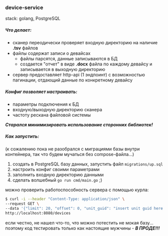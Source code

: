 ### device-service

stack: golang, PostgreSQL

##### Что делает:
- сканер переодически проверяет входную директорию на наличие **.tsv** файлов
- файлы содержат записи о девайсах
  - файлы парсятся, данные записываются в БД
  - создается "отчет" в виде **.docx** файла по каждому девайсу и записывается в выходную директорию
- сервер предоставляет http-api (1 эндпоинт) c возможностью пагинации, отдающий данные по конкретному девайсу

##### Конфиг позволяет настраивать:
- параметры подключения к БД
- входную/выходную директорию сканера
- частоту рескана файловой системы


_**Старался минимизировать использование сторонних библиотек!**_


##### Как запустить:
(к сожалению пока не разобрался с миграциями базы внутри контейнера, так что будем мучаться без compose-файла...)

1. создать в PostgreSQL базу данных, запустить файл `migrations/up.sql`
2. настроить конфиг своими параметрами
3. заполнить входную директорию данными
4. сделать волшебный `go run cmd/main.go` ;)

можно проверить работоспособность сервера с помощью курла:
```bash
$ curl -i --header "Content-Type: application/json" \
--request GET \
--data '{"limit": 20, "offset": 0, "unit_guid": "insert unit guid here!"}' \
http://localhost:8080/devices
```




если честно, не нашел что-то, что можно потестить не мокая базу...
поэтому код тестировать только как настоящие мужчины - _**В ПРОДЕ!!!**_
